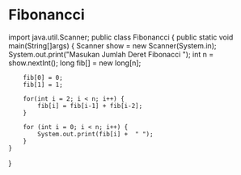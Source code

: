 # Fibonancci
import java.util.Scanner;
public class Fibonancci {
    public static void main(String[]args) {
        Scanner show = new Scanner(System.in);
        System.out.print("Masukan Jumlah Deret Fibonacci ");
        int n = show.nextInt();
        long fib[] = new long[n];
         
        fib[0] = 0;
        fib[1] = 1;
         
        for(int i = 2; i < n; i++) {
            fib[i] = fib[i-1] + fib[i-2];
        }
         
        for (int i = 0; i < n; i++) {
            System.out.print(fib[i] +  " ");
        }
    }
 
}
